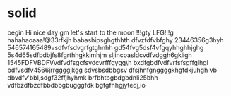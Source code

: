 # solid
begin
Hi
nice day
gm
let's start
to the moon !!!gty
LFG!!!g
hahahaoaaa!@33rfkjh
babashipsghgthhth
dfvzfdfvbfghy
23446356g3hyh
546574165489vsdfvfsdvgrfgtghnhh
gd54fvg5dsf4vfgqyhhghhjghg
5s4d65sdfbdbjfs8fgrthhgkklmhjm
sljincoasldcvdfvdggh6gkligh
1545FDFVBDFVvdfvdfsgcfsvdcvrfffgygg\h
bxdfgbdfvdfvrfsfsgffglhgl
bdfvsdfv4566jrrggggjkgg
sdvsbsdbbgsv dfsjhnfgnggggkhgfdkjuhgh
vb dbvdfv'bbl,sdgf32ffjhyhmk
brfbhtbgbdgbdnli25bhh
vdfbzdfbzdfbbdbbgbugggfdk
bgfgfhhgjytedj,io
